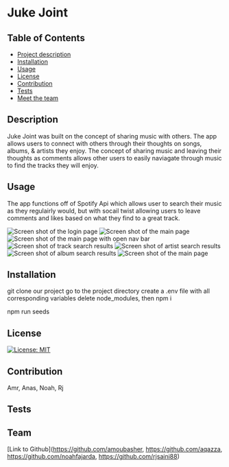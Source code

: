 # Juke Joint

## Table of Contents

- [Project description](#description)
- [Installation](#installation)
- [Usage](#usage)
- [License](#license)
- [Contribution](#contribution)
- [Tests](#tests)
- [Meet the team](#team)

## Description

Juke Joint was built on the concept of sharing music with others. The app allows users to connect with others through their thoughts on  songs, albums, & artists they enjoy. The concept of sharing music and leaving their thoughts as comments allows other users to easily naviagate through music to find the tracks they will enjoy.

## Usage

The app functions off of Spotify Api which allows user to search their music as they regulairly would, but with socail twist allowing users to leave comments and likes based on what they find to a great track.

![Screen shot of the login page]()
![Screen shot of the main page]()
![Screen shot of the main page with open nav bar]()
![Screen shot of track search results]()
![Screen shot of artist search results]()
![Screen shot of album search results ]()
![Screen shot of the main page]()

## Installation

git clone our project
go to the project directory
create a .env file with all corresponding variables
delete node_modules, then npm i

npm run seeds

## License

[![License: MIT](https://img.shields.io/badge/License-MIT-yellow.svg)](https://opensource.org/licenses/MIT)

## Contribution

Amr, Anas, Noah, Rj

## Tests

## Team

[Link to Github](https://github.com/amoubasher, https://github.com/aqazza, https://github.com/noahfajarda, https://github.com/rjsaini88)
